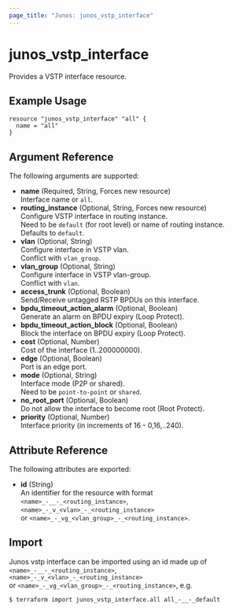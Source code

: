 ```yaml
---
page_title: "Junos: junos_vstp_interface"
---
```


# junos_vstp_interface

Provides a VSTP interface resource.

## Example Usage

```hcl
resource "junos_vstp_interface" "all" {
  name = "all"
}
```

## Argument Reference

The following arguments are supported:

- **name** (Required, String, Forces new resource)  
  Interface name or `all`.
- **routing_instance** (Optional, String, Forces new resource)  
  Configure VSTP interface in routing instance.  
  Need to be `default` (for root level) or name of routing instance.  
  Defaults to `default`.
- **vlan** (Optional, String)  
  Configure interface in VSTP vlan.  
  Conflict with `vlan_group`.
- **vlan_group** (Optional, String)  
  Configure interface in VSTP vlan-group.  
  Conflict with `vlan`.
- **access_trunk** (Optional, Boolean)  
  Send/Receive untagged RSTP BPDUs on this interface.
- **bpdu_timeout_action_alarm** (Optional, Boolean)  
  Generate an alarm on BPDU expiry (Loop Protect).
- **bpdu_timeout_action_block** (Optional, Boolean)  
  Block the interface on BPDU expiry (Loop Protect).
- **cost** (Optional, Number)  
  Cost of the interface (1..200000000).
- **edge** (Optional, Boolean)  
  Port is an edge port.
- **mode** (Optional, String)  
  Interface mode (P2P or shared).  
  Need to be `point-to-point` or `shared`.
- **no_root_port** (Optional, Boolean)  
  Do not allow the interface to become root (Root Protect).
- **priority** (Optional, Number)  
  Interface priority (in increments of 16 - 0,16,..240).

## Attribute Reference

The following attributes are exported:

- **id** (String)  
  An identifier for the resource with format  
  `<name>_-__-_<routing_instance>`,  
  `<name>_-_v_<vlan>_-_<routing_instance>`  
  or `<name>_-_vg_<vlan_group>_-_<routing_instance>`.

## Import

Junos vstp interface can be imported using an id made up of  
`<name>_-__-_<routing_instance>`,  
`<name>_-_v_<vlan>_-_<routing_instance>`  
or `<name>_-_vg_<vlan_group>_-_<routing_instance>`, e.g.

```shell
$ terraform import junos_vstp_interface.all all_-__-_default
```
